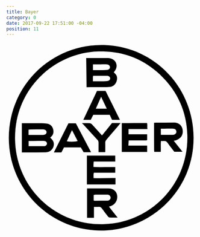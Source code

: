 ```yaml
---
title: Bayer
category: 0
date: 2017-09-22 17:51:00 -04:00
position: 11
---
```


<svg xmlns="http://www.w3.org/2000/svg" preserveAspectRatio="xMidYMid"  viewBox="0 0 500 500">
	<g>
		<path d="M249.9,493.5C116.7,493.7,7.6,386.2,6.6,252.2C5.6,115,115.4,6.9,250.7,6.5c134.5-0.4,241.4,107.6,242.7,241.7
			C494.6,388.5,379.5,493.9,249.9,493.5z M242.3,23.3C125.1,26.7,20.4,123.5,23,254.7c2.5,128.9,109.2,227,235.8,222.1
			C382,472.1,480.3,370,477,243.6c-1.7-64.8-27.7-119.3-75.9-162.9C356,40,302.6,21.9,242.3,23.3z"/>
		<path d="M115.6,249.7c8.7,6.8,11.5,14.9,8.6,23.7c-3,8.9-10.3,14.6-20.3,14.8c-16.5,0.3-33.1,0.2-49.6,0.3c-4.3,0-8.6,0-13.4,0
			c0-25.2,0-50.5,0-76.6c17.4,0,34.6-0.1,51.9,0c4.6,0,9.2,0.4,13.8,1c8.3,1.1,14.2,5.9,16.5,13.8c2.3,7.9,1.2,15.7-5.8,21.4
			C116.8,248.5,116.4,248.9,115.6,249.7z M58.6,242.5c13.3,0,25.7,0,38.1,0c1.3,0,2.7-0.2,4-0.6c3.1-1,5.2-2.8,5.3-6.3
			c0.1-3.4-1.6-5.9-5.5-7c-2-0.6-4.3-0.6-6.4-0.6c-10,0-20,0-30,0.1c-1.8,0-3.6,0.3-5.5,0.5C58.6,233.2,58.6,237.5,58.6,242.5z
			 M58.8,258.4c0,4.9,0,9.1,0,13.7c14,0,27.4,0,40.9,0c0.5,0,1.1-0.1,1.6-0.2c3.1-0.7,5.5-3.2,5.8-6c0.3-3.1-1.9-6.3-5.4-7.1
			c-2.1-0.5-4.3-0.5-6.4-0.5c-8.4,0-16.7,0-25.1,0.1C66.5,258.4,62.8,258.4,58.8,258.4z"/>
		<path d="M211.4,117.2c-0.3-25.2-0.6-50.5-1-76.5c18.6,0,36.7,0,54.8,0c2.4,0,4.9,0.1,7.3,0.5c17.4,3.2,23.7,20.9,12.4,34.6
			c-0.5,0.6-1,1.2-1.8,2.2c0.7,0.8,1.2,1.6,2,2.2c7.1,5.8,8.2,13.5,5.4,21.4c-2.9,8.4-9.1,14.1-18.5,15c-5.7,0.5-11.4,0.4-17.1,0.5
			c-7.3,0.1-14.7,0-22,0C225.6,117.2,218.3,117.2,211.4,117.2z M228.3,72.4c9.2,0,17.6,0.1,26,0c4.1-0.1,8.1-0.3,12.2-0.7
			c3.6-0.4,6.2-3.1,6.6-6.1c0.4-3.3-2-6.8-5.7-7.8c-1.8-0.5-3.7-0.7-5.6-0.7c-4.6-0.1-9.2,0.1-13.9,0.1c-6.4,0-12.9,0-19.6,0
			C228.3,62.4,228.3,67,228.3,72.4z M228.2,101.7c10.3,0,19.1,0.1,28,0c3.5,0,7-0.4,10.5-0.8c4.1-0.5,6.8-3.2,6.9-6.6
			c0.1-3.7-2.8-6.5-7.4-7c-1.6-0.2-3.2,0-4.9,0c-6.8,0-13.5,0.1-20.3,0.1c-4,0-8,0-12.3,0c-0.3,2.2-0.6,3.8-0.6,5.3
			C228.2,95.3,228.2,97.9,228.2,101.7z"/>
		<path d="M212.3,372.6c0-25.3,0-50.2,0-75.7c24.6,0,49.4,0,74.7,0c0,4.6,0,9.6,0,15.5c-18.5,0-37.4,0-56.7,0
			c-0.2,2.9-0.5,4.9-0.6,7c-0.1,2.1,0,4.3,0,7.3c19.2,0.9,38.1-0.2,57.3,0.3c0,4.9,0,9.6,0,14.8c-18.7,0-37.4,0-56.2,0
			c-1.7,4.6-0.8,8.9-0.9,14c19.2,1.2,38.3-0.4,57.7-0.2c0,5.9,0,11.2,0,16.9C262.4,372.6,237.6,372.6,212.3,372.6z"/>
		<path d="M270.5,430.9c4.3,5.5,7.9,10.2,11.6,14.8c3.5,4.4,7.1,8.8,11.2,13.9c-7.3,0-14.1,0.2-20.9-0.2c-1.8-0.1-3.8-1.8-5-3.4
			c-5.2-6.6-10.3-13.3-15.2-20.1c-2.4-3.4-5.2-5.1-9.6-4.5c-3.7,0.5-7.5,0.1-11.7,0.1c0,9.7,0,18.8,0,28.5c-5.9,0-11.8,0-18.2,0
			c0-25.2,0-50.8,0-77c3.2,0,6.4,0,9.6,0c15.5,0,30.9-0.1,46.4,0c12,0,20.7,6.3,23,16.6c2.6,11.7-3.1,23.6-13.6,28.4
			C275.9,429,273.6,429.7,270.5,430.9z M230.2,414.7c1.1,0.3,1.9,0.7,2.6,0.7c10.6,0,21.2,0,31.8-0.1c1.3,0,2.7-0.1,4-0.4
			c3.5-1,6.2-4.4,6.2-7.7c0-3.7-3.1-7.1-7-7.8c-1.3-0.2-2.7-0.1-4.1-0.1c-9.2,0-18.5,0-27.7,0.1c-1.8,0-3.6,0.5-5.8,0.8
			C230.2,405.2,230.2,410,230.2,414.7z"/>
		<path d="M441.2,258c7.8,9.7,15.2,18.9,23,28.6c-7.2,0-14.1,0-21.6,0c-5.7-7.4-12-14.9-17.5-22.9c-2.8-4.1-5.9-5.9-10.7-5.2
			c-2.1,0.3-4.2,0-7,0c-1,9.7,0.1,18.8-0.4,28.4c-5.5,0-11.1,0-17.2,0c-0.1-1.5-0.4-3.3-0.4-5.1c-0.1-19.8-0.1-39.6-0.1-59.4
			c0-3.8,0-7.5,0-11.8c1.4-0.1,3.5-0.2,5.7-0.3c15.7-0.1,31.5,0,47.2-0.3c8.7-0.2,19.3,5.1,21.8,16.2c2.9,13.3-1,23.8-15.8,30
			C446.2,257,444,257.3,441.2,258z M407.2,242.4c11.3,0,21.8,0.1,32.3-0.1c1.5,0,3.2-0.6,4.6-1.4c2.8-1.6,4.4-4,4-7.4
			c-0.3-3.3-2.1-5.7-5.2-6.7c-2-0.7-4.2-0.8-6.4-0.8c-6.8-0.1-13.5,0-20.3,0.1c-2.9,0-5.8,0.1-9.1,0.2
			C407.2,232,407.2,236.7,407.2,242.4z"/>
		<path d="M304.2,287.3c0-25.1,0-50,0-75.8c10.6-0.1,21.6-0.2,32.7-0.3c11.1,0,22.2,0,33.9,0c1.4,4.7,0,10.1,0.9,16
			c-16.8,0-33,0-49.7,0c0,4.8,0,8.9,0,13.6c16.3,0,32.5,0,49.1,0c0,5.4,0,10.2,0,15.4c-4.9,1.4-10.4,0.5-15.7,0.7
			c-5.4,0.2-10.9,0.1-16.3,0.1c-5.4,0-10.7,0-16.7,0c-0.3,4.9-0.5,9-0.8,13.6c16.7,0,32.8,0,49.5,0c0,5.6,0,10.9,0,16.7
			C349,287.3,326.9,287.3,304.2,287.3z"/>
		<path d="M299.3,202.8c-7.3,0-13.8,0-20.8,0c-1.9-4-3.8-8.1-6.1-13c-7.1,0-14.4,0-21.6,0c-7.1,0-14.1,0-21.7,0
			c-2.2,4.4-4.4,8.6-6.6,13.1c-6.3,0-12.4,0-19.6,0c12.2-25.8,24.1-51,36-76c7.7,0,15,0,22.6,0C274,151.9,286.4,176.9,299.3,202.8z
			 M264.7,173.7c-5.2-10.9-9.8-20.6-14.9-31.4c-4.9,10.9-9.3,20.8-14,31.4C245.6,173.7,254.5,173.7,264.7,173.7z"/>
		<path d="M223.3,287.9c-7.1,0-13,0-19.6,0c-2.3-3.9-4.8-8-7.5-12.5c-14.4,0-28.9,0-44.3,0c-2.1,4.1-4.4,8.6-6.7,13.1
			c-6.6,0-13,0-19.9,0c12.9-25.7,25.6-51.1,38.4-76.5c6.5,0,12.7,0,19.5,0C196.3,236.8,209.6,261.9,223.3,287.9z M173,229.9
			c-5,10.7-9.3,19.9-13.7,29.3c8.6,1.8,23.1,1.5,28.6-0.7C183.1,249.3,178.4,240.2,173,229.9z"/>
		<path d="M260.7,287.6c-5.8,0-11.4,0-17.7,0c0-8.1-0.1-16,0-23.8c0-3.1-0.4-5.7-2.7-8.1c-12.6-13.5-25-27.2-37.4-40.7
			c-0.9-1-2-1.8-3.8-3.4c7.6,0,14.2-0.2,20.9,0.1c1.9,0.1,4.1,1.4,5.4,2.8c8.9,9.5,17.5,19.2,26.7,29.4
			c8.8-10.8,17.6-21.7,26.3-32.5c7.3,0,14.3,0,22.5,0c-1.5,1.9-2.6,3.2-3.7,4.5c-11.1,13-22.1,26-33.3,39c-2,2.4-3.3,4.8-3.2,8
			C260.9,271.1,260.7,279.2,260.7,287.6z"/>
</g>
</svg>
